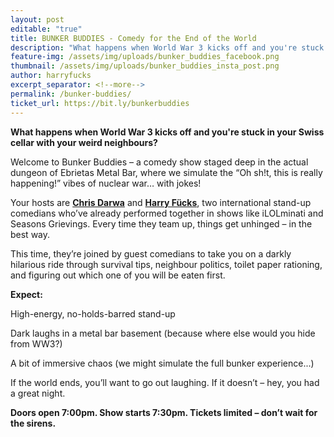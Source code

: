 ```yaml
---
layout: post
editable: "true"
title: BUNKER BUDDIES - Comedy for the End of the World
description: "What happens when World War 3 kicks off and you're stuck in your Swiss cellar with your weird neighbours?"
feature-img: /assets/img/uploads/bunker_buddies_facebook.png
thumbnail: /assets/img/uploads/bunker_buddies_insta_post.png
author: harryfucks
excerpt_separator: <!--more-->
permalink: /bunker-buddies/
ticket_url: https://bit.ly/bunkerbuddies
---
```

**What happens when World War 3 kicks off and you're stuck in your Swiss cellar with your weird neighbours?**

Welcome to Bunker Buddies – a comedy show staged deep in the actual dungeon of Ebrietas Metal Bar, where we simulate the “Oh sh!t, this is really happening!” vibes of nuclear war… with jokes!

Your hosts are **[Chris Darwa](https://www.chrisdarwa.com/)** and **[Harry Fücks](https://harryf.ckscomedy.com/)**, two international stand-up comedians who’ve already performed together in shows like iLOLminati and Seasons Grievings. Every time they team up, things get unhinged – in the best way.

This time, they’re joined by guest comedians to take you on a darkly hilarious ride through survival tips, neighbour politics, toilet paper rationing, and figuring out which one of you will be eaten first.

**Expect:**

High-energy, no-holds-barred stand-up

Dark laughs in a metal bar basement (because where else would you hide from WW3?)

A bit of immersive chaos (we might simulate the full bunker experience...)

If the world ends, you’ll want to go out laughing.
If it doesn’t – hey, you had a great night.

**Doors open 7:00pm. Show starts 7:30pm.
Tickets limited – don’t wait for the sirens.**
